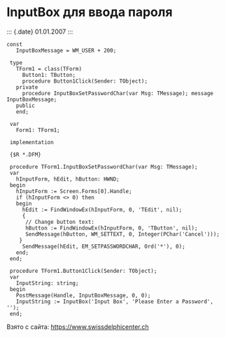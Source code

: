 InputBox для ввода пароля
=========================

::: {.date}
01.01.2007
:::

    const
       InputBoxMessage = WM_USER + 200;
     
     type
       TForm1 = class(TForm)
         Button1: TButton;
         procedure Button1Click(Sender: TObject);
       private
         procedure InputBoxSetPasswordChar(var Msg: TMessage); message InputBoxMessage;
       public
       end;
     
     var
       Form1: TForm1;
     
     implementation
     
     {$R *.DFM}
     
     procedure TForm1.InputBoxSetPasswordChar(var Msg: TMessage);
     var
       hInputForm, hEdit, hButton: HWND;
     begin
       hInputForm := Screen.Forms[0].Handle;
       if (hInputForm <> 0) then
       begin
         hEdit := FindWindowEx(hInputForm, 0, 'TEdit', nil);
         { 
          // Change button text: 
          hButton := FindWindowEx(hInputForm, 0, 'TButton', nil); 
          SendMessage(hButton, WM_SETTEXT, 0, Integer(PChar('Cancel'))); 
        }
         SendMessage(hEdit, EM_SETPASSWORDCHAR, Ord('*'), 0);
       end;
     end;
     
     procedure TForm1.Button1Click(Sender: TObject);
     var
       InputString: string;
     begin
       PostMessage(Handle, InputBoxMessage, 0, 0);
       InputString := InputBox('Input Box', 'Please Enter a Password', '');
     end;

Взято с сайта: <https://www.swissdelphicenter.ch>
